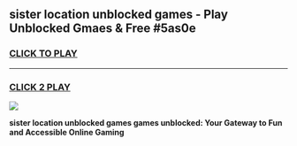 
## sister location unblocked games - Play Unblocked Gmaes & Free #5as0e
<h3>
<a href="https://news.freeplayer.one?title=sister_location_unblocked_games&ref=26F">CLICK TO PLAY</a></h3>
<hr>

<h3>
<a href="https://news.freeplayer.one?title=sister_location_unblocked_games&ref=26F">CLICK 2 PLAY</a>
  
</h3>

<a href="https://news.freeplayer.one?title=sister_location_unblocked_games&ref=26F/"><img src="https://clearcache.store/games.png"></a>


**sister location unblocked games games unblocked: Your Gateway to Fun and Accessible Online Gaming**
